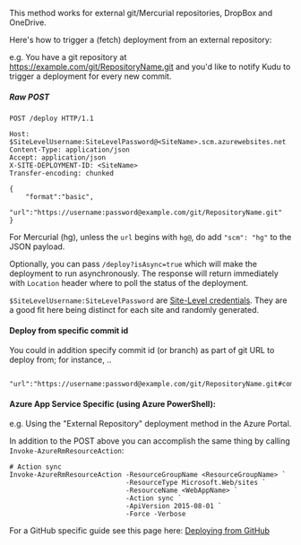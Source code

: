 This method works for external git/Mercurial repositories, DropBox and OneDrive.

Here's how to trigger a (fetch) deployment from an external repository:

e.g. You have a git repository at https://example.com/git/RepositoryName.git and you'd like to notify Kudu to trigger a deployment for every new commit.

##### Raw POST
```
POST /deploy HTTP/1.1

Host: $SiteLevelUsername:SiteLevelPassword@<SiteName>.scm.azurewebsites.net
Content-Type: application/json
Accept: application/json
X-SITE-DEPLOYMENT-ID: <SiteName>
Transfer-encoding: chunked

{
    "format":"basic",
    "url":"https://username:password@example.com/git/RepositoryName.git"
}
````
For Mercurial (hg), unless the `url` begins with `hg@`, do add `"scm": "hg"` to the JSON payload.  

Optionally, you can pass `/deploy?isAsync=true` which will make the deployment to run asynchronously.  The response will return immediately with `Location` header where to poll the status of the deployment.

`$SiteLevelUsername:SiteLevelPassword` are [Site-Level credentials](https://github.com/projectkudu/kudu/wiki/Deployment-credentials). They are a good fit here being distinct for each site and randomly generated.

#### Deploy from specific commit id

You could in addition specify commit id (or branch) as part of git URL to deploy from; for instance, ..

```
    "url":"https://username:password@example.com/git/RepositoryName.git#commit_id"
```

#### Azure App Service Specific (using Azure PowerShell):

e.g. Using the "External Repository" deployment method in the Azure Portal.

In addition to the POST above you can accomplish the same thing by calling `Invoke-AzureRmResourceAction`:
````
# Action sync
Invoke-AzureRmResourceAction -ResourceGroupName <ResourceGroupName> `
                             -ResourceType Microsoft.Web/sites `
                             -ResourceName <WebAppName> `
                             -Action sync `
                             -ApiVersion 2015-08-01 `
                             -Force -Verbose
````

For a GitHub specific guide see this page here: [Deploying from GitHub](https://github.com/projectkudu/kudu/wiki/Deploying-from-github)
